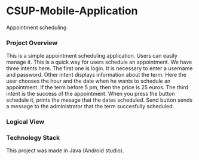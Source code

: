 # CSUP-Mobile-Application

Appointment scheduling

### Project Overview

This is a simple appointment scheduling application. Users can easily manage it. This is a quick way for users schedule an appointment. 
We have three intents here. The first one is login. It is necessary to enter a username and password. Other intent displays information about the term. Here the user chooses the hour and the date when he wants to schedule an appointment. If the term before 5 pm, then the price is 25 euros. The third intent is the success of the appointment. When you press the button schedule it, prints the mesage that the dates scheduled. Send button sends a message to the administrator that the term succesfully scheduled.


### Logical View




### Technology Stack

This project was made in Java (Android studio).

